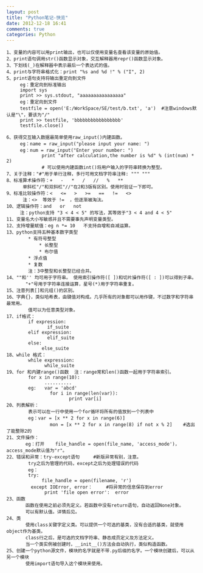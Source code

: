 ```yaml
---
layout: post
title: "Python笔记-快览"
date: 2012-12-18 16:41
comments: true
categories: Python
---
```

	1、变量的内容可以用print输出，也可以仅使用变量名查看该变量的原始值。
	2、print语句调用str()函数显示对象，交互解释器用repr()函数显示对象。
	3、下划线(_)在解释器中表示最后一个表达式的值。
	4、print与字符串格式化：print "%s and %d !" % ("I", 2)
	5、print语句支持将输出重定向到文件
		 eg：重定向到标准输出
		 import sys
		 print >> sys.stdout, "aaaaaaaaaaaaaaaa"
		 eg：重定向到文件
		 testfile = open('E:/WorkSpace/SE/test/b.txt', 'a')  #注意windows默认是"\"，要该为"/"
		 print >> testfile, 'bbbbbbbbbbbbbbbbb'
		 testfile.close()
<!-- more -->
	6、获得交互输入数据最简单使用raw_input()内建函数。
		 eg：name = raw_input("please input your name: ")
		 eg：num = raw_input("Enter your number: ")
		         print "after calculation,the number is %d" % (int(num) * 2)
		         # 可以使用内建函数int()将用户输入的字符串转换为整型。
	7、关于注释："#"用于单行注释，多行可用文档字符串注释: """ """
	8、标准算术操作符：+   -   *   /   //   %   **
		  单斜杠"/"和双斜杠"//"在2和3版有区别。使用时验证一下即可。
	9、标准比较操作符：<   <=   >   >=   ==   !=   <>
		  注：<>  等效于 !=  ，但逐渐被淘汰。
	10、逻辑操作符：and   or   not
		 注：python支持 "3 < 4 < 5" 的写法，其等效于"3 < 4 and 4 < 5"
	11、变量名大小写敏感并且不需要事先声明变量类型。
	12、支持增量赋值：eg n *= 10   不支持自增和自减运算。
	13、python支持五种基本数字类型
		    * 有符号整型
		        * 长整型
		        * 布尔值
		    * 浮点值
		    * 复数
		    注：3中整型和长整型已经合并。
	14、""和'' 均可用于字符串。 使用索引操作符([ ])和切片操作符([ : ])可以得到子串。
		   "+"号用于字符串连接运算，星号(*)用于字符串重复。
	15、注意列表[]和元组()的区别。
	16、字典{}，类似哈希表，由键值对构成。几乎所有的对象都可以用作键，不过数字和字符串最常用。
		    值可以为任意类型对象。
	17、if格式：
		    if expression:
		           if_suite
		    elif expression:
		           elif_suite
		    else:
		         else_suite
	18、while 格式：
		    while expression:
		          while_suite
	19、for 和内建range()函数  注：range常和len()函数一起用于字符串索引。
		    for x in range(10):
		          ..........
		    eg:   var = 'abcd'
		            for i in range(len(var)):
		                   print var[i]
	20、列表解析：
		    表示可以在一行中使用一个for循环将所有的值放到一个列表中
		    eg：var = [x ** 2 for x in range(6)]
		            mon = [x ** 2 for x in range(8) if not x % 2]    #选出了能整除2的
	21、文件操作：
		   eg：打开    file_handle = open(file_name, 'access_mode')，access_mode默认值为"r"。
	22、错误和异常：try-except语句     #新版异常有别，注意。
		    try之后为管理的代码，except之后为处理错误的代码
		    eg：
		    try:
		         file_handle = open(filename, 'r')
		     except IOError, error：     #将异常的信息保存到error
		          print 'file open error':  error
	23、函数
		   函数在使用之前必须先定义。若函数中没有return语句，自动返回None对象。
		   可以有默认值。详情后见。
	24、类
		   使用class关键字定义类。可以提供一个可选的基类，没有合适的基类，就使用object作为基类。
		   class行之后，是可选的文档字符串、静态成员定义及方法定义。
		   当一个类实例被创建时，__init__()方法会自动执行，类似构造函数。
	25、创建一个python源文件，模块的名字就是不带.py后缀的名字。一个模块创建后，可以从另一个模块
		   使用import语句导入这个模块来使用。

    

